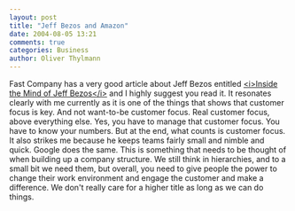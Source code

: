 ```yaml
---
layout: post
title: "Jeff Bezos and Amazon"
date: 2004-08-05 13:21
comments: true
categories: Business
author: Oliver Thylmann
---
```



Fast Company has a very good article about Jeff Bezos entitled [&lt;i&gt;Inside the Mind of Jeff Bezos&lt;/i&gt;](http://www.fastcompany.com/magazine/85/bezos_1.html) and I highly suggest you read it. It resonates clearly with me currently as it is one of the things that shows that customer focus is key. And not want-to-be customer focus. Real customer focus, above everything else. Yes, you have to manage that customer focus. You have to know your numbers. But at the end, what counts is customer focus. It also strikes me because he keeps teams fairly small and nimble and quick. Google does the same. This is something that needs to be thought of when building up a company structure. We still think in hierarchies, and to a small bit we need them, but overall, you need to give people the power to change their work environment and engage the customer and make a difference. We don't really care for a higher title as long as we can do things.


